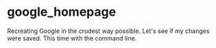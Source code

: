 # google_homepage
Recreating Google in the crudest way possible. Let's see if my changes were saved. This time with the command line.
